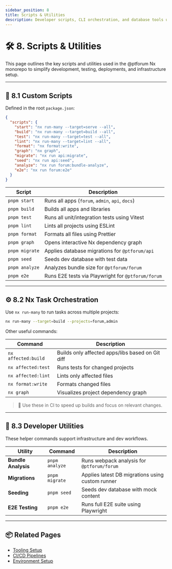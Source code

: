 ```yaml
---
sidebar_position: 8
title: Scripts & Utilities
description: Developer scripts, CLI orchestration, and database tools used in the @ptforum monorepo
---
```


# 🛠 8. Scripts & Utilities

This page outlines the key scripts and utilities used in the @ptforum Nx monorepo to simplify development, testing, deployments, and infrastructure setup.

---

## 🔧 8.1 Custom Scripts

Defined in the root `package.json`:

```json
{
  "scripts": {
    "start": "nx run-many --target=serve --all",
    "build": "nx run-many --target=build --all",
    "test": "nx run-many --target=test --all",
    "lint": "nx run-many --target=lint --all",
    "format": "nx format:write",
    "graph": "nx graph",
    "migrate": "nx run api:migrate",
    "seed": "nx run api:seed",
    "analyze": "nx run forum:bundle-analyze",
    "e2e": "nx run forum:e2e"
  }
}
````

| Script         | Description                                        |
| -------------- | -------------------------------------------------- |
| `pnpm start`   | Runs all apps (`forum`, `admin`, `api`, `docs`)    |
| `pnpm build`   | Builds all apps and libraries                      |
| `pnpm test`    | Runs all unit/integration tests using Vitest       |
| `pnpm lint`    | Lints all projects using ESLint                    |
| `pnpm format`  | Formats all files using Prettier                   |
| `pnpm graph`   | Opens interactive Nx dependency graph              |
| `pnpm migrate` | Applies database migrations for `@ptforum/api`     |
| `pnpm seed`    | Seeds dev database with test data                  |
| `pnpm analyze` | Analyzes bundle size for `@ptforum/forum`          |
| `pnpm e2e`     | Runs E2E tests via Playwright for `@ptforum/forum` |

---

## ⚙️ 8.2 Nx Task Orchestration

Use `nx run-many` to run tasks across multiple projects:

```bash
nx run-many --target=build --projects=forum,admin
```

Other useful commands:

| Command             | Description                                      |
| ------------------- | ------------------------------------------------ |
| `nx affected:build` | Builds only affected apps/libs based on Git diff |
| `nx affected:test`  | Runs tests for changed projects                  |
| `nx affected:lint`  | Lints only affected files                        |
| `nx format:write`   | Formats changed files                            |
| `nx graph`          | Visualizes project dependency graph              |

> 🧠 Use these in CI to speed up builds and focus on relevant changes.

---

## 🧰 8.3 Developer Utilities

These helper commands support infrastructure and dev workflows.

| Utility             | Command        | Description                                      |
| ------------------- | -------------- | ------------------------------------------------ |
| **Bundle Analysis** | `pnpm analyze` | Runs webpack analysis for `@ptforum/forum`       |
| **Migrations**      | `pnpm migrate` | Applies latest DB migrations using custom runner |
| **Seeding**         | `pnpm seed`    | Seeds dev database with mock content             |
| **E2E Testing**     | `pnpm e2e`     | Runs full E2E suite using Playwright             |

---

## 📦 Related Pages

* [Tooling Setup](./4-tooling.md)
* [CI/CD Pipelines](./7-ci-cd.md)
* [Environment Setup](./3-environment.md)
